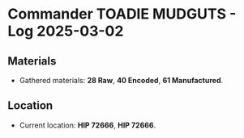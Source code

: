 # Commander TOADIE MUDGUTS - Log 2025-03-02

## Materials
- Gathered materials: **28 Raw**, **40 Encoded**, **61 Manufactured**.

## Location
- Current location: **HIP 72666**, **HIP 72666**.

